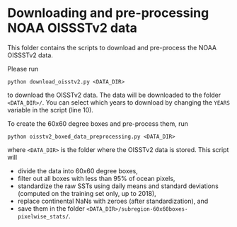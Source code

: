 # Downloading and pre-processing NOAA OISSSTv2 data

This folder contains the scripts to download and pre-process the NOAA OISSSTv2 data.

Please run 

    python download_oisstv2.py <DATA_DIR>

to download the OISSTv2 data. The data will be downloaded to the folder ``<DATA_DIR>/``.
You can select which years to download by changing the ``YEARS`` variable in the script (line 10).

To create the 60x60 degree boxes and pre-process them, run

    python oisstv2_boxed_data_preprocessing.py <DATA_DIR>

where ``<DATA_DIR>`` is the folder where the OISSTv2 data is stored.
This script will 
- divide the data into 60x60 degree boxes, 
- filter out all boxes with less than 95% of ocean pixels,
- standardize the raw SSTs using daily means and standard deviations (computed on the training set only, up to 2018), 
- replace continental NaNs with zeroes (after standardization), and
- save them in the folder ``<DATA_DIR>/subregion-60x60boxes-pixelwise_stats/``.








